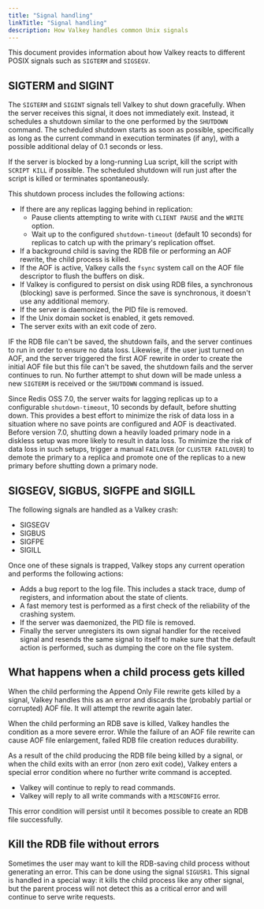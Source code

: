 ```yaml
---
title: "Signal handling"
linkTitle: "Signal handling"
description: How Valkey handles common Unix signals
---
```


This document provides information about how Valkey reacts to different POSIX signals such as `SIGTERM` and `SIGSEGV`.

## SIGTERM and SIGINT

The `SIGTERM` and `SIGINT` signals tell Valkey to shut down gracefully. When the server receives this signal,
it does not immediately exit. Instead, it schedules
a shutdown similar to the one performed by the `SHUTDOWN` command. The scheduled shutdown starts as soon as possible, specifically as long as the
current command in execution terminates (if any), with a possible additional
delay of 0.1 seconds or less.

If the server is blocked by a long-running Lua script,
kill the script with `SCRIPT KILL` if possible. The scheduled shutdown will
run just after the script is killed or terminates spontaneously.

This shutdown process includes the following actions:

* If there are any replicas lagging behind in replication:
  * Pause clients attempting to write with `CLIENT PAUSE` and the `WRITE` option.
  * Wait up to the configured `shutdown-timeout` (default 10 seconds) for replicas to catch up with the primary's replication offset.
* If a background child is saving the RDB file or performing an AOF rewrite, the child process is killed.
* If the AOF is active, Valkey calls the `fsync` system call on the AOF file descriptor to flush the buffers on disk.
* If Valkey is configured to persist on disk using RDB files, a synchronous (blocking) save is performed. Since the save is synchronous, it doesn't use any additional memory.
* If the server is daemonized, the PID file is removed.
* If the Unix domain socket is enabled, it gets removed.
* The server exits with an exit code of zero.

IF the RDB file can't be saved, the shutdown fails, and the server continues to run in order to ensure no data loss.
Likewise, if the user just turned on AOF, and the server triggered the first AOF rewrite in order to create the initial AOF file but this file can't be saved, the shutdown fails and the server continues to run.
No further attempt to shut down will be made unless a new `SIGTERM` is received or the `SHUTDOWN` command is issued.

Since Redis OSS 7.0, the server waits for lagging replicas up to a configurable `shutdown-timeout`, 10 seconds by default, before shutting down.
This provides a best effort to minimize the risk of data loss in a situation where no save points are configured and AOF is deactivated.
Before version 7.0, shutting down a heavily loaded primary node in a diskless setup was more likely to result in data loss.
To minimize the risk of data loss in such setups, trigger a manual `FAILOVER` (or `CLUSTER FAILOVER`) to demote the primary to a replica and promote one of the replicas to a new primary before shutting down a primary node.

## SIGSEGV, SIGBUS, SIGFPE and SIGILL

The following signals are handled as a Valkey crash:

* SIGSEGV
* SIGBUS
* SIGFPE
* SIGILL

Once one of these signals is trapped, Valkey stops any current operation and performs the following actions:

* Adds a bug report to the log file. This includes a stack trace, dump of registers, and information about the state of clients.
* A fast memory test is performed as a first check of the reliability of the crashing system.
* If the server was daemonized, the PID file is removed.
* Finally the server unregisters its own signal handler for the received signal and resends the same signal to itself to make sure that the default action is performed, such as dumping the core on the file system.

## What happens when a child process gets killed

When the child performing the Append Only File rewrite gets killed by a signal,
Valkey handles this as an error and discards the (probably partial or corrupted)
AOF file. It will attempt the rewrite again later.

When the child performing an RDB save is killed, Valkey handles the
condition as a more severe error. While the failure of an
AOF file rewrite can cause AOF file enlargement, failed RDB file
creation reduces durability.

As a result of the child producing the RDB file being killed by a signal,
or when the child exits with an error (non zero exit code), Valkey enters
a special error condition where no further write command is accepted.

* Valkey will continue to reply to read commands.
* Valkey will reply to all write commands with a `MISCONFIG` error.

This error condition will persist until it becomes possible to create an RDB file successfully.

## Kill the RDB file without errors

Sometimes the user may want to kill the RDB-saving child process without
generating an error. This can be done using the signal `SIGUSR1`. This signal is handled in a special way:
it kills the child process like any other signal, but the parent process will
not detect this as a critical error and will continue to serve write
requests.
